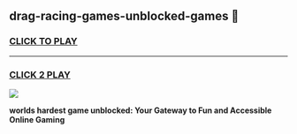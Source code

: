 
## drag-racing-games-unblocked-games 👋
<h3>
<a href="https://premium.freeplayer.one?title=drag-racing-games-unblocked-games&ref=14F">CLICK TO PLAY</a></h3>
<hr>

<h3>
<a href="https://premium.freeplayer.one?title=drag-racing-games-unblocked-games&ref=14F">CLICK 2 PLAY</a>
  
</h3>

<a href="https://premium.freeplayer.one?title=drag-racing-games-unblocked-games&ref=12F/"><img src="https://clearcache.store/games.png"></a>


**worlds hardest game unblocked: Your Gateway to Fun and Accessible Online Gaming**
